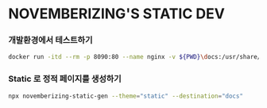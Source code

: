 NOVEMBERIZING'S STATIC DEV
==========================

### 개발환경에서 테스트하기

```sh
docker run -itd --rm -p 8090:80 --name nginx -v ${PWD}\docs:/usr/share/nginx/html:ro -d nginx
```


### Static 로 정적 페이지를 생성하기

```sh
npx novemberizing-static-gen --theme="static" --destination="docs"
```
